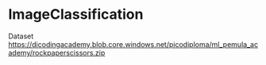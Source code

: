 # ImageClassification
Dataset https://dicodingacademy.blob.core.windows.net/picodiploma/ml_pemula_academy/rockpaperscissors.zip
